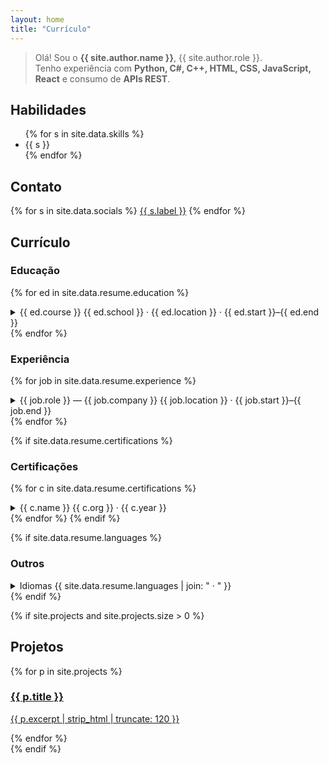 ```yaml
---
layout: home
title: "Currículo"
---
```


> Olá! Sou o **{{ site.author.name }}**, {{ site.author.role }}.  
Tenho experiência com **Python, C#, C++, HTML, CSS, JavaScript, React** e consumo de **APIs REST**.

## Habilidades
<ul class="chips">
{% for s in site.data.skills %}
  <li>{{ s }}</li>
{% endfor %}
</ul>

## Contato
<div class="socials">
{% for s in site.data.socials %}
  <a class="btn" href="{{ s.url }}" target="_blank" rel="noopener">{{ s.label }}</a>
{% endfor %}
</div>

## Currículo

<div class="accordion" markdown="1">

### Educação
{% for ed in site.data.resume.education %}
<details class="acc">
  <summary>
    <span class="acc-title">{{ ed.course }}</span>
    <span class="acc-meta">{{ ed.school }} · {{ ed.location }} · {{ ed.start }}–{{ ed.end }}</span>
  </summary>
  <div class="acc-body">
    {% if ed.highlights %}<ul>
      {% for h in ed.highlights %}<li>{{ h }}</li>{% endfor %}
    </ul>{% endif %}
  </div>
</details>
{% endfor %}

### Experiência
{% for job in site.data.resume.experience %}
<details class="acc">
  <summary>
    <span class="acc-title">{{ job.role }} — {{ job.company }}</span>
    <span class="acc-meta">{{ job.location }} · {{ job.start }}–{{ job.end }}</span>
  </summary>
  <div class="acc-body">
    {% if job.description %}<p>{{ job.description }}</p>{% endif %}
    {% if job.highlights %}<ul>
      {% for h in job.highlights %}<li>{{ h }}</li>{% endfor %}
    </ul>{% endif %}
  </div>
</details>
{% endfor %}

{% if site.data.resume.certifications %}
### Certificações
{% for c in site.data.resume.certifications %}
<details class="acc">
  <summary>
    <span class="acc-title">{{ c.name }}</span>
    <span class="acc-meta">{{ c.org }} · {{ c.year }}</span>
  </summary>
</details>
{% endfor %}
{% endif %}

{% if site.data.resume.languages %}
### Outros
<details class="acc">
  <summary>
    <span class="acc-title">Idiomas</span>
    <span class="acc-meta">{{ site.data.resume.languages | join: " · " }}</span>
  </summary>
</details>
{% endif %}

</div>

{% if site.projects and site.projects.size > 0 %}
## Projetos
<div class="cards">
  {% for p in site.projects %}
  <a class="card" href="{{ p.url | relative_url }}">
    <h3>{{ p.title }}</h3>
    <p>{{ p.excerpt | strip_html | truncate: 120 }}</p>
  </a>
  {% endfor %}
</div>
{% endif %}

